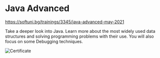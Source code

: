   
#  Java Advanced
https://softuni.bg/trainings/3345/java-advanced-may-2021

Take a deeper look into Java. Learn more about the most widely used data structures and solving programming problems with their use. You will also focus on some Debugging techniques.

![Certificate](https://github.com/salichalak/SoftUni/blob/main/Java%20Advanced/Java%20Advanced%20-%20May%202021%20-%20Certificate.jpeg)
